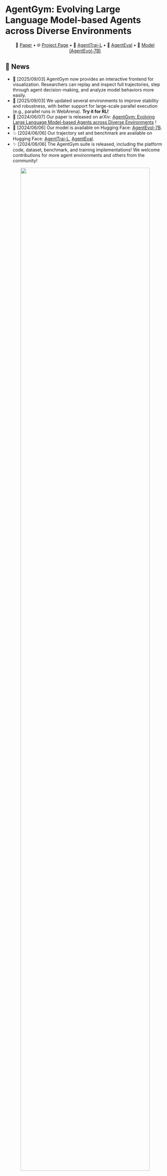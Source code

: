 # AgentGym: Evolving Large Language Model-based Agents across Diverse Environments

<p align="center">
  📃 <a href="https://arxiv.org/abs/2406.04151" target="_blank">Paper</a > • 🌐 <a href="https://agentgym.github.io/" target="_blank">Project Page</a > • 🤗 <a href="https://huggingface.co/datasets/AgentGym/AgentTraj-L" target="_blank">AgentTraj-L</a > • 🤗 <a href="https://huggingface.co/datasets/AgentGym/AgentEval" target="_blank">AgentEval</a > • 🤗 <a href="https://huggingface.co/AgentGym/AgentEvol-7B" target="_blank">Model (AgentEvol-7B)</a ><br>
</p >

## 🔔 News

- 👀 [2025/09/03] AgentGym now provides an interactive frontend for visualization. Researchers can replay and inspect full trajectories, step through agent decision-making, and analyze model behaviors more easily.
- 🔧 [2025/09/03] We updated several environments to improve stability and robustness, with better support for large-scale parallel execution (e.g., parallel runs in WebArena). **Try it for RL!**
- 🥳 [2024/06/07] Our paper is released on arXiv: [AgentGym: Evolving Large Language Model-based Agents across Diverse Environments](https://arxiv.org/abs/2406.04151) !
- 🤖 [2024/06/06] Our model is available on Hugging Face: [AgentEvol-7B](https://huggingface.co/AgentGym/AgentEvol-7B).
- 💥 [2024/06/06] Our trajectory set and benchmark are available on Hugging Face: [AgentTraj-L](https://huggingface.co/datasets/AgentGym/AgentTraj-L), [AgentEval](https://huggingface.co/datasets/AgentGym/AgentEval).
- ✨ [2024/06/06] The AgentGym suite is released, including the platform code, dataset, benchmark, and training implementations! We welcome contributions for more agent environments and others from the community!

<div align=center><img src="./assets/evolution.png" width="90%" /></div>

## 🌟 Introduction

Building generalist agents that can handle diverse tasks and evolve themselves across different environments is a long-term goal in the AI community. Large language models (LLMs) are considered a promising foundation to build such agents due to their generalized capabilities.

**AgentGym** is a new framework featuring a variety of environments and tasks for broad, real-time, uniformat, and concurrent agent exploration. It is designed to help the community easily evaluate and develop generally-capable LLM-based agents. It also includes a high-quality trajectory set **AgentTraj** and a benchmark suite **AgentEval**. We also propose a novel method, **AgentEvol**, to investigate the potential of agent self-evolution beyond previously seen data across tasks and environments. Experimental results show that the evolved agents can achieve results comparable to SOTA models.

<div align=center><img src="./assets/agentgym.png" width="90%" /></div>

## 🎁 AgentGym Suite

AgentGym is a framework designed to help the community easily evaluate and develop generally-capable LLM-based agents. It features diverse interactive environments and tasks with a unified format, i.e., ReAct format. It supports real-time feedback and concurrency, and is easily scalable. It includes 14 environments across web navigating, text games, house-holding tasks, digital games, embodied tasks, tool-using and programming.

| Environment | Traj | Eval | Original Repo                                                           | EnvServer                                                                            |
| ----------- | ---- | ---- | ----------------------------------------------------------------------- | ------------------------------------------------------------------------------------ |
| WebShop     | 3930 | 200  | [WebShop-Repo](https://github.com/princeton-nlp/WebShop)                   | [agentenv-webshop](https://github.com/WooooDyy/AgentGym/tree/main/agentenv-webshop)     |
| WebArena    | 0    | 20   | [WebArena](https://github.com/web-arena-x/webarena)                        | [agentenv-webarena](https://github.com/WooooDyy/AgentGym/tree/main/agentenv-webarena)   |
| MAZE        | 215  | 25   | [MAZE-Repo](https://github.com/abdulhaim/LMRL-Gym)                         | [agentenv-lmrlgym](https://github.com/WooooDyy/AgentGym/tree/main/agentenv-lmrlgym)     |
| Wordle      | 955  | 25   | [Wordle-Repo](https://github.com/abdulhaim/LMRL-Gym)                       | [agentenv-lmrlgym](https://github.com/WooooDyy/AgentGym/tree/main/agentenv-lmrlgym)     |
| ALFWorld    | 2420 | 200  | [ALFWorld-Repo](https://github.com/alfworld/alfworld)                      | [agentenv-alfworld](https://github.com/WooooDyy/AgentGym/tree/main/agentenv-alfworld)   |
| SciWorld    | 2120 | 200  | [SciWrold-Repo](https://github.com/allenai/ScienceWorld)                   | [agentenv-sciworld](https://github.com/WooooDyy/AgentGym/tree/main/agentenv-sciworld)   |
| BabyAI      | 810  | 90   | [BabyAI-Repo](https://github.com/mila-iqia/babyai)                         | [agentenv-babyai](https://github.com/WooooDyy/AgentGym/tree/main/agentenv-babyai)       |
| TextCraft   | 374  | 100  | [TextCraft-Repo](https://github.com/archiki/ADaPT)                         | [agentenv-textcraft](https://github.com/WooooDyy/AgentGym/tree/main/agentenv-textcraft) |
| Weather     | 311  | 20   | [Weather-Repo](https://github.com/hkust-nlp/AgentBoard)                    | [agentenv-tool](https://github.com/WooooDyy/AgentGym/tree/main/agentenv-tool)           |
| Movie       | 215  | 20   | [Movie-Repo](https://github.com/hkust-nlp/AgentBoard)                      | [agentenv-tool](https://github.com/WooooDyy/AgentGym/tree/main/agentenv-tool)           |
| Academia    | 0    | 20   | [Academia-Repo](https://github.com/hkust-nlp/AgentBoard)                   | [agentenv-tool](https://github.com/WooooDyy/AgentGym/tree/main/agentenv-tool)           |
| Sheet       | 0    | 20   | [Sheet-Repo](https://github.com/hkust-nlp/AgentBoard)                      | [agentenv-tool](https://github.com/WooooDyy/AgentGym/tree/main/agentenv-tool)           |
| TODOList    | 135  | 20   | [TODOList-Repo](https://github.com/hkust-nlp/AgentBoard)                   | [agentenv-tool](https://github.com/WooooDyy/AgentGym/tree/main/agentenv-tool)           |
| BIRD        | 3000 | 200  | [BIRD-Repo](https://github.com/AlibabaResearch/DAMO-ConvAI/tree/main/bird) | [agentenv-sqlgym](https://github.com/WooooDyy/AgentGym/tree/main/agentenv-sqlgym)       |

### Platform

The platform architecture of AgentGym is illustrated in the following figure. In AgentGym, different environments are deployed on different servers or ports and provide encapsulated HTTP services externally. This decouples the environments from other parts.

These services include APIs such as `/createEnv` to create an environment, `/observation` to get the current observation from the environment, `/available_actions` to get the currently available actions, `/step` to perform an action, and `/reset` to reset the environment.

We have implemented 14 types of environments, and **developers can easily develop new environments and add them to AgentGym by encapsulating the aforementioned interfaces**. EnvClients have the responsibility of receiving services provided by the server and encapsulating them into functions for user calls. AgentController is our core component that connects the agent and the environment. It is responsible for evaluating the agent, collecting data, and training the agent.

<div align=center><img src="./assets/platform.png" width="60%" /></div>

### Benchmark: AgentEval

The AgentEval benchmark is on Hugging Face: [AgentGym/AgentEval](https://huggingface.co/datasets/AgentGym/AgentEval).

Here is an example:

```json
{
  "conversations": null, 
  "item_id": "webshop_5238"
}
```

### Trajectory Set: AgentTraj

The trajectory set AgentTraj-L is available on Hugging Face: [AgentGym/AgentTraj-L](https://huggingface.co/datasets/AgentGym/AgentTraj-L).

Here is an example:

```json
    {
        "conversations": [
            {
                "from": "human",
                "loss": null,
                "value": "You are web shopping.\nI will give you instructions about what to do.\nYou have to follow the instructions.\nEvery round I will give you an observation and a list of available actions, you have to respond an action based on the state and instruction.\nYou can use search action if search is available.\nYou can click one of the buttons in clickables.\nAn action should be of the following structure:\nsearch[keywords]\nclick[value]\nIf the action is not valid, perform nothing.\nKeywords in search are up to you, but the value in click must be a value in the list of available actions.\nRemember that your keywords in search should be carefully designed.\nYour response should use the following format:\n\nThought:\nI think ... \n\nAction: \nclick[something]"
            },
            {
                "from": "gpt",
                "loss": false,
                "value": "Ok."
            },
            {
                "from": "human",
                "loss": null,
                "value": "WebShop [SEP] Instruction: [SEP] Find me men's shorts with elastic waist, classic fit, short sleeve for gym workout with color: navy, and size: x-large, and price lower than 50.00 dollars [SEP] Search"
            },
            {
                "from": "gpt",
                "loss": true,
                "value": "Thought:\nI think I should use the search bar to look for the shorts that match the given requirements.\n\nAction:\nsearch[men's shorts elastic waist classic fit short sleeve gym workout navy x-large price < 50.00]"
            },
	...(more interactions)
           {
                "from": "gpt",
                "loss": true,
                "value": "Thought:\nI think I have found the right product that matches all the requirements. It's time to buy it.\n\nAction:\nclick[Buy Now]"
            }
        ],
        "item_id": "webshop_6"
    },
```

## 🛠 Usage & Quick Start

This project contains the `agentenv` python package and the integrated environments.

### Setup agentenv pacakage

#### from PyPI

```sh
pip install agentenv
```

#### from Source

```sh
git clone --recursive https://github.com/WooooDyy/AgentGym
cd ./AgentGym

cd agentenv
pip install -e .
```

Depending on which environments you want to use, `cd` into the corresponding `agentenv-*` folder and follow the `README.md` inside.

### Tutorials

- Evaluation: [01-evaluation](https://github.com/WooooDyy/AgentGym/blob/main/docs/tutorials/en/01-evaluation.md)
- Behavioral Cloning: [02-behavioral-cloning](https://github.com/WooooDyy/AgentGym/blob/main/docs/tutorials/en/02-behavioral-cloning.md)
- AgentEvol: [03-AgentEvol](https://github.com/WooooDyy/AgentGym/blob/main/docs/tutorials/en/03-AgentEvol.md)
- Env Visualization: [04-Env-Visualization](https://github.com/WooooDyy/AgentGym/blob/main/docs/tutorials/en/04-Env-Visualization.md)
- 2nd Development: [05-2nd-Development](https://github.com/WooooDyy/AgentGym/blob/main/docs/tutorials/en/05-2nd-Development.md)

### Examples

- See [AgentGym/agentenv/examples](https://github.com/WooooDyy/AgentGym/tree/main/agentenv/examples)

## Main Experimental Results

<div align=center><img src="./assets/main_results.png" width="90%" /></div>

## 📧 Contact

- zhxi22@m.fudan.edu.cn

## 🔖 Citation

```
@misc{xi2024agentgym,
      title={AgentGym: Evolving Large Language Model-based Agents across Diverse Environments}, 
      author={Zhiheng Xi and Yiwen Ding and Wenxiang Chen and Boyang Hong and Honglin Guo and Junzhe Wang and Dingwen Yang and Chenyang Liao and Xin Guo and Wei He and Songyang Gao and Lu Chen and Rui Zheng and Yicheng Zou and Tao Gui and Qi Zhang and Xipeng Qiu and Xuanjing Huang and Zuxuan Wu and Yu-Gang Jiang},
      year={2024},
      eprint={2406.04151},
      archivePrefix={arXiv},
      primaryClass={cs.AI}
}
```
